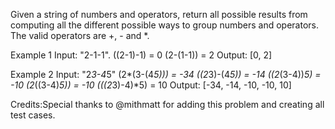 Given a string of numbers and operators, return all possible results from computing all the different possible ways to group numbers and operators. The valid operators are +, - and *.

Example 1
Input: "2-1-1".
((2-1)-1) = 0
(2-(1-1)) = 2
Output: [0, 2]

Example 2
Input: "2*3-4*5"
(2*(3-(4*5))) = -34
((2*3)-(4*5)) = -14
((2*(3-4))*5) = -10
(2*((3-4)*5)) = -10
(((2*3)-4)*5) = 10
Output: [-34, -14, -10, -10, 10]

Credits:Special thanks to @mithmatt for adding this problem and creating all test cases.